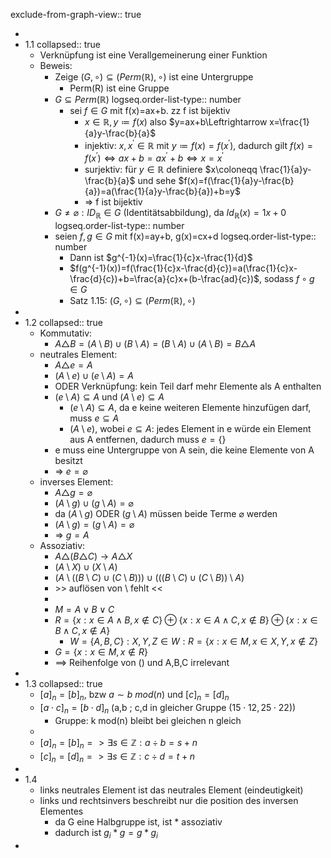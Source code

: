 exclude-from-graph-view:: true

-
- 1.1
  collapsed:: true
	- Verknüpfung ist eine Verallgemeinerung einer Funktion
	- Beweis:
		- Zeige $(G,\circ)\subseteq(Perm(\mathbb{R}),\circ)$ ist eine Untergruppe
			- Perm(R) ist eine Gruppe
		- $G\subseteq Perm(\mathbb{R})$
		  logseq.order-list-type:: number
			- sei $f\in G$ mit f(x)=ax+b. zz f ist bijektiv
				- $x\in\mathbb{R},y\coloneqq f(x)$ also $y=ax+b\Leftrightarrow x=\frac{1}{a}y-\frac{b}{a}$
				- injektiv: $x,x^{\prime}\in\mathbb{R}$ mit $y\coloneqq f(x)=f(x^{\prime})$, dadurch gilt $f(x)=f(x^{\prime})\Leftrightarrow ax+b=ax^{\prime}+b\Leftrightarrow x=x^{\prime}$
				- surjektiv: für $y\in\mathbb{R}$ definiere $x\coloneqq \frac{1}{a}y-\frac{b}{a}$ und sehe $f(x)=f(\frac{1}{a}y-\frac{b}{a})=a(\frac{1}{a}y-\frac{b}{a})+b=y$
				- => f ist bijektiv
		- $G\neq\varnothing:ID_{\mathbb{R}}\in G$ (Identitätsabbildung), da $Id_{\mathbb{R}}(x)=1x+0$
		  logseq.order-list-type:: number
		- seien $f,g\in G$ mit f(x)=ay+b, g(x)=cx+d
		  logseq.order-list-type:: number
			- Dann ist $g^{-1}(x)=\frac{1}{c}x-\frac{1}{d}$
			- $f(g^{-1}(x))=f(\frac{1}{c}x-\frac{d}{c})=a(\frac{1}{c}x-\frac{d}{c})+b=\frac{a}{c}x+(b-\frac{ad}{c})$, sodass $f\circ g\in G$
			- Satz 1.15: $(G,\circ)\subseteq(Perm(\mathbb{R}),\circ)$
-
- 1.2
  collapsed:: true
	- Kommutativ:
		- $A\triangle B=(A\setminus B)\cup(B\setminus A)=(B\setminus A)\cup(A\setminus B)=B\triangle A$
	- neutrales Element:
		- $A\triangle e=A$
		- $(A\setminus e)\cup(e\setminus A)=A$
		- ODER Verknüpfung: kein Teil darf mehr Elemente als A enthalten
		- $(e\setminus A)\subseteq A$ und $(A\setminus e)\subseteq A$
			- $(e\setminus A)\subseteq A$, da e keine weiteren Elemente hinzufügen darf, muss $e\subseteq A$
			- $(A\setminus e)$, wobei $e\subseteq A$: jedes Element in e würde ein Element aus A entfernen, dadurch muss $e=\lbrace\rbrace$
		- e muss eine Untergruppe von A sein, die keine Elemente von A besitzt
		- => $e=\varnothing$
	- inverses Element:
		- $A\triangle g=\varnothing$
		- $(A\setminus g)\cup(g\setminus A)=\varnothing$
		- da $(A\setminus g)$ ODER $(g\setminus A)$ müssen beide Terme $\varnothing$ werden
		- $(A\setminus g)=(g\setminus A)=\varnothing$
		- => $g=A$
	- Assoziativ:
		- $A\triangle(B\triangle C)\rightarrow A\triangle X$
		- $(A\setminus X)\cup(X\setminus A)$
		- $(A\setminus((B\setminus C)\cup(C\setminus B)))\cup(((B\setminus C)\cup(C\setminus B))\setminus A)$
		- \>> auflösen von $\setminus$ fehlt <<
		-
		- $M=A\lor B\lor C$
		- $R=\lbrace x:x\in A\land B,x\notin C\rbrace\oplus\lbrace x:x\in A\land C,x\notin B\rbrace\oplus\lbrace x:x\in B\land C,x\notin A\rbrace$
			- $W=\lbrace A,B,C\rbrace:X,Y,Z\in W:R=\lbrace x:x\in M,x\in X,Y,x\notin Z\rbrace$
		- $G=\lbrace x:x\in M,x\notin R\rbrace$
		- ==> Reihenfolge von () und A,B,C irrelevant
-
- 1.3
  collapsed:: true
	- $[a]_n = [b]_n$, bzw $a \sim b \ mod(n)$ und $[c]_n = [d]_n$
	- $[a\cdot c]_{n}=[b\cdot d]_{n}$ (a,b ; c,d in gleicher Gruppe ($15\cdot12,25\cdot22$))
		- Gruppe: k mod(n) bleibt bei gleichen n gleich
	-
	- $[a]_{n}=[b]_{n}=>\exists s\in\mathbb{Z}:a\div b=s+n$
	- $[c]_{n}=[d]_{n}=>\exists s\in\mathbb{Z}:c\div d=t+n$
-
- 1.4
	- links neutrales Element ist das neutrales Element (eindeutigkeit)
	- links und rechtsinvers beschreibt nur die position des inversen Elementes
		- da G eine Halbgruppe ist, ist $\ast$ assoziativ
		- dadurch ist $g_{i}\ast g=g\ast g_{i}$
-